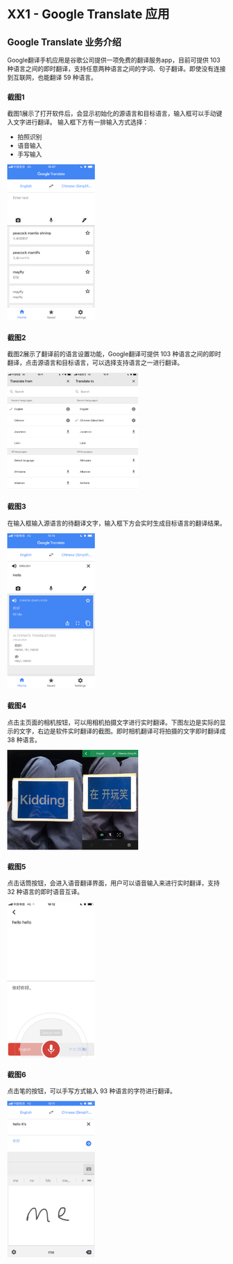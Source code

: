 # XX1 - Google Translate 应用

## Google Translate 业务介绍 

Google翻译手机应用是谷歌公司提供一项免费的翻译服务app，目前可提供 103 种语言之间的即时翻译，支持任意两种语言之间的字词、句子翻译。即使没有连接到互联网，也能翻译 59 种语言。

### 截图1

截图1展示了打开软件后，会显示初始化的源语言和目标语言，输入框可以手动键入文字进行翻译。
输入框下方有一排输入方式选择：

* 拍照识别
* 语音输入
* 手写输入

<img src="https://github.com/BeAShaper/Hello-World/blob/master/1.png" width=40%>

### 截图2

截图2展示了翻译前的语言设置功能，Google翻译可提供 103 种语言之间的即时翻译，点击源语言和目标语言，可以选择支持语言之一进行翻译。<br />

<img src="https://github.com/BeAShaper/Hello-World/blob/master/3.png" width=60%>

### 截图3

在输入框输入源语言的待翻译文字，输入框下方会实时生成目标语言的翻译结果。<br />

<img src="https://github.com/BeAShaper/Hello-World/blob/master/2.png" width=40%>


### 截图4

点击主页面的相机按钮，可以用相机拍摄文字进行实时翻译。下图左边是实际的显示的文字，右边是软件实时翻译的截图。即时相机翻译可将拍摄的文字即时翻译成 38 种语言。<br />

<img src="https://github.com/BeAShaper/Hello-World/blob/master/4.png" width=60%>

### 截图5

点击话筒按钮，会进入语音翻译界面，用户可以语音输入来进行实时翻译，支持 32 种语言的即时语音互译。<br />

<img src="https://github.com/BeAShaper/Hello-World/blob/master/5.png" width=40%>

### 截图6
点击笔的按钮，可以手写方式输入 93 种语言的字符进行翻译。<br />

<img src="https://github.com/BeAShaper/Hello-World/blob/master/6.png" width=40%>


